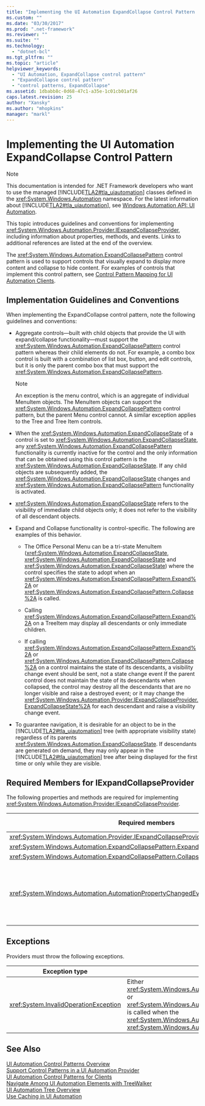 ```yaml
---
title: "Implementing the UI Automation ExpandCollapse Control Pattern | Microsoft Docs"
ms.custom: ""
ms.date: "03/30/2017"
ms.prod: ".net-framework"
ms.reviewer: ""
ms.suite: ""
ms.technology: 
  - "dotnet-bcl"
ms.tgt_pltfrm: ""
ms.topic: "article"
helpviewer_keywords: 
  - "UI Automation, ExpandCollapse control pattern"
  - "ExpandCollapse control pattern"
  - "control patterns, ExpandCollapse"
ms.assetid: 1dbabb8c-0d68-47c1-a35e-1c01cb01af26
caps.latest.revision: 25
author: "Xansky"
ms.author: "mhopkins"
manager: "markl"
---
```

# Implementing the UI Automation ExpandCollapse Control Pattern
> [!NOTE]
>  This documentation is intended for .NET Framework developers who want to use the managed [!INCLUDE[TLA2#tla_uiautomation](../../../includes/tla2sharptla-uiautomation-md.md)] classes defined in the <xref:System.Windows.Automation> namespace. For the latest information about [!INCLUDE[TLA2#tla_uiautomation](../../../includes/tla2sharptla-uiautomation-md.md)], see [Windows Automation API: UI Automation](http://go.microsoft.com/fwlink/?LinkID=156746).  
  
 This topic introduces guidelines and conventions for implementing <xref:System.Windows.Automation.Provider.IExpandCollapseProvider>, including information about properties, methods, and events. Links to additional references are listed at the end of the overview.  
  
 The <xref:System.Windows.Automation.ExpandCollapsePattern> control pattern is used to support controls that visually expand to display more content and collapse to hide content. For examples of controls that implement this control pattern, see [Control Pattern Mapping for UI Automation Clients](../../../docs/framework/ui-automation/control-pattern-mapping-for-ui-automation-clients.md).  
  
<a name="Implementation_Guidelines_and_Conventions"></a>   
## Implementation Guidelines and Conventions  
 When implementing the ExpandCollapse control pattern, note the following guidelines and conventions:  
  
-   Aggregate controls—built with child objects that provide the UI with expand/collapse functionality—must support the <xref:System.Windows.Automation.ExpandCollapsePattern> control pattern whereas their child elements do not. For example, a combo box control is built with a combination of list box, button, and edit controls, but it is only the parent combo box that must support the <xref:System.Windows.Automation.ExpandCollapsePattern>.  
  
    > [!NOTE]
    >  An exception is the menu control, which is an aggregate of individual MenuItem objects. The MenuItem objects can support the <xref:System.Windows.Automation.ExpandCollapsePattern> control pattern, but the parent Menu control cannot. A similar exception applies to the Tree and Tree Item controls.  
  
-   When the <xref:System.Windows.Automation.ExpandCollapseState> of a control is set to <xref:System.Windows.Automation.ExpandCollapseState>, any <xref:System.Windows.Automation.ExpandCollapsePattern> functionality is currently inactive for the control and the only information that can be obtained using this control pattern is the <xref:System.Windows.Automation.ExpandCollapseState>. If any child objects are subsequently added, the <xref:System.Windows.Automation.ExpandCollapseState> changes and <xref:System.Windows.Automation.ExpandCollapsePattern> functionality is activated.  
  
-   <xref:System.Windows.Automation.ExpandCollapseState> refers to the visibility of immediate child objects only; it does not refer to the visibility of all descendant objects.  
  
-   Expand and Collapse functionality is control-specific. The following are examples of this behavior.  
  
    -   The Office Personal Menu can be a tri-state MenuItem (<xref:System.Windows.Automation.ExpandCollapseState>, <xref:System.Windows.Automation.ExpandCollapseState> and <xref:System.Windows.Automation.ExpandCollapseState>) where the control specifies the state to adopt when an <xref:System.Windows.Automation.ExpandCollapsePattern.Expand%2A> or <xref:System.Windows.Automation.ExpandCollapsePattern.Collapse%2A> is called.  
  
    -   Calling <xref:System.Windows.Automation.ExpandCollapsePattern.Expand%2A> on a TreeItem may display all descendants or only immediate children.  
  
    -   If calling <xref:System.Windows.Automation.ExpandCollapsePattern.Expand%2A> or <xref:System.Windows.Automation.ExpandCollapsePattern.Collapse%2A> on a control maintains the state of its descendants, a visibility change event should be sent, not a state change event If the parent control does not maintain the state of its descendants when collapsed, the control may destroy all the descendants that are no longer visible and raise a destroyed event; or it may change the <xref:System.Windows.Automation.Provider.IExpandCollapseProvider.ExpandCollapseState%2A> for each descendant and raise a visibility change event.  
  
-   To guarantee navigation, it is desirable for an object to be in the [!INCLUDE[TLA2#tla_uiautomation](../../../includes/tla2sharptla-uiautomation-md.md)] tree (with appropriate visibility state) regardless of its parents <xref:System.Windows.Automation.ExpandCollapseState>. If descendants are generated on demand, they may only appear in the [!INCLUDE[TLA2#tla_uiautomation](../../../includes/tla2sharptla-uiautomation-md.md)] tree after being displayed for the first time or only while they are visible.  
  
<a name="Required_Members_for_the_IValueProvider_Interface"></a>   
## Required Members for IExpandCollapseProvider  
 The following properties and methods are required for implementing <xref:System.Windows.Automation.Provider.IExpandCollapseProvider>.  
  
|Required members|Member type|Notes|  
|----------------------|-----------------|-----------|  
|<xref:System.Windows.Automation.Provider.IExpandCollapseProvider.ExpandCollapseState%2A>|Property|None|  
|<xref:System.Windows.Automation.ExpandCollapsePattern.Expand%2A>|Method|None|  
|<xref:System.Windows.Automation.ExpandCollapsePattern.Collapse%2A>|Method|None|  
|<xref:System.Windows.Automation.AutomationPropertyChangedEventHandler>|Event|This control has no associated events; use this generic delegate.|  
  
<a name="Exceptions"></a>   
## Exceptions  
 Providers must throw the following exceptions.  
  
|Exception type|Condition|  
|--------------------|---------------|  
|<xref:System.InvalidOperationException>|Either <xref:System.Windows.Automation.ExpandCollapsePattern.Expand%2A> or <xref:System.Windows.Automation.ExpandCollapsePattern.Collapse%2A> is called when the <xref:System.Windows.Automation.ExpandCollapseState> = <xref:System.Windows.Automation.ExpandCollapseState>.|  
  
## See Also  
 [UI Automation Control Patterns Overview](../../../docs/framework/ui-automation/ui-automation-control-patterns-overview.md)   
 [Support Control Patterns in a UI Automation Provider](../../../docs/framework/ui-automation/support-control-patterns-in-a-ui-automation-provider.md)   
 [UI Automation Control Patterns for Clients](../../../docs/framework/ui-automation/ui-automation-control-patterns-for-clients.md)   
 [Navigate Among UI Automation Elements with TreeWalker](../../../docs/framework/ui-automation/navigate-among-ui-automation-elements-with-treewalker.md)   
 [UI Automation Tree Overview](../../../docs/framework/ui-automation/ui-automation-tree-overview.md)   
 [Use Caching in UI Automation](../../../docs/framework/ui-automation/use-caching-in-ui-automation.md)